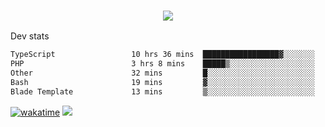 <h3 align="center">
  <a href="https://github.com/spoopy2023">
      <img src="https://github-profile-trophy.vercel.app/?username=Spoopy2023&no-bg=true&no-frame=true">
  </a>
</h3>

Dev stats
<!--START_SECTION:waka-->

```txt
TypeScript                 10 hrs 36 mins  █████████████████▓░░░░░░░   70.08 %
PHP                        3 hrs 8 mins    █████▒░░░░░░░░░░░░░░░░░░░   20.74 %
Other                      32 mins         █░░░░░░░░░░░░░░░░░░░░░░░░   03.53 %
Bash                       19 mins         ▓░░░░░░░░░░░░░░░░░░░░░░░░   02.10 %
Blade Template             13 mins         ▒░░░░░░░░░░░░░░░░░░░░░░░░   01.49 %
```

<!--END_SECTION:waka-->
[![wakatime](https://wakatime.com/badge/user/018ece4c-ff65-47b1-86a2-26e4e720c978.svg)](https://wakatime.com/@mac_g)
<img src="https://camo.githubusercontent.com/935c1e1091fb0ce9d975d06263ed4bc014721cd7e52b557f59b07c85da01afe3/68747470733a2f2f6b6f6d617265762e636f6d2f67687076632f3f757365726e616d653d5843726166744d616e3532266c6162656c3d566965777326636f6c6f723d626c7565267374796c653d706c6173746963">
